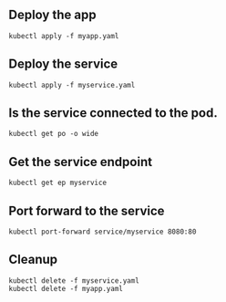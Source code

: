 ## Deploy the app
    kubectl apply -f myapp.yaml

## Deploy the service
    kubectl apply -f myservice.yaml

## Is the service connected to the pod.
    kubectl get po -o wide

## Get the service endpoint
    kubectl get ep myservice

## Port forward to the service
    kubectl port-forward service/myservice 8080:80

## Cleanup
    kubectl delete -f myservice.yaml
    kubectl delete -f myapp.yaml